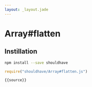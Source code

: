 ```yaml
---
layout: _layout.jade
---
```


# Array#flatten

## Instillation

```sh
npm install --save shouldhave
```

```js
require("shouldhave/Array#flatten.js")
```

```js
{{source}}
```